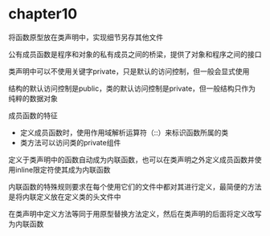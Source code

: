 # chapter10

将函数原型放在类声明中，实现细节另存其他文件

公有成员函数是程序和对象的私有成员之间的桥梁，提供了对象和程序之间的接口

类声明中可以不使用关键字private，只是默认的访问控制，但一般会显式使用

结构的默认访问控制是public，类的默认访问控制是private，但一般结构只作为纯粹的数据对象

成员函数的特征

- 定义成员函数时，使用作用域解析运算符（::）来标识函数所属的类
- 类方法可以访问类的private组件

定义于类声明中的函数自动成为内联函数，也可以在类声明之外定义成员函数并使用inline限定符使其成为内联函数

内联函数的特殊规则要求在每个使用它们的文件中都对其进行定义，最简便的方法是将内联定义放在定义类的头文件中

在类声明中定义方法等同于用原型替换方法定义，然后在类声明的后面将定义改写为内联函数
